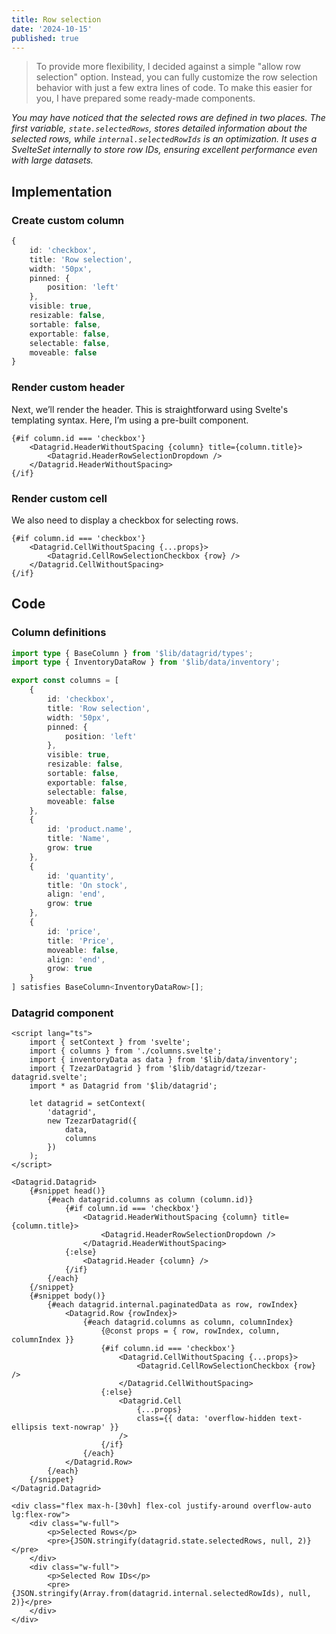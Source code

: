 ```yaml
---
title: Row selection
date: '2024-10-15'
published: true
---
```


<script>
  import Datagrid from './datagrid.svelte'
</script>

> To provide more flexibility, I decided against a simple "allow row selection" option. Instead, you can fully customize the row selection behavior with just a few extra lines of code. To make this easier for you, I have prepared some ready-made components.

<Datagrid />

_You may have noticed that the selected rows are defined in two places.
The first variable, `state.selectedRows`, stores detailed information about the selected rows,
while `internal.selectedRowIds` is an optimization.
It uses a SvelteSet internally to store row IDs, ensuring excellent performance even with large datasets._

## Implementation

### Create custom column

```ts
{
	id: 'checkbox',
	title: 'Row selection',
	width: '50px',
	pinned: {
		position: 'left'
	},
	visible: true,
	resizable: false,
	sortable: false,
	exportable: false,
	selectable: false,
	moveable: false
}
```

### Render custom header

Next, we’ll render the header. This is straightforward using Svelte's templating syntax.
Here, I’m using a pre-built component.

```svelte
{#if column.id === 'checkbox'}
	<Datagrid.HeaderWithoutSpacing {column} title={column.title}>
		<Datagrid.HeaderRowSelectionDropdown />
	</Datagrid.HeaderWithoutSpacing>
{/if}
```

### Render custom cell

We also need to display a checkbox for selecting rows.

```svelte
{#if column.id === 'checkbox'}
	<Datagrid.CellWithoutSpacing {...props}>
		<Datagrid.CellRowSelectionCheckbox {row} />
	</Datagrid.CellWithoutSpacing>
{/if}
```

## Code

### Column definitions

```ts
import type { BaseColumn } from '$lib/datagrid/types';
import type { InventoryDataRow } from '$lib/data/inventory';

export const columns = [
	{
		id: 'checkbox',
		title: 'Row selection',
		width: '50px',
		pinned: {
			position: 'left'
		},
		visible: true,
		resizable: false,
		sortable: false,
		exportable: false,
		selectable: false,
		moveable: false
	},
	{
		id: 'product.name',
		title: 'Name',
		grow: true
	},
	{
		id: 'quantity',
		title: 'On stock',
		align: 'end',
		grow: true
	},
	{
		id: 'price',
		title: 'Price',
		moveable: false,
		align: 'end',
		grow: true
	}
] satisfies BaseColumn<InventoryDataRow>[];
```

### Datagrid component

```svelte
<script lang="ts">
	import { setContext } from 'svelte';
	import { columns } from './columns.svelte';
	import { inventoryData as data } from '$lib/data/inventory';
	import { TzezarDatagrid } from '$lib/datagrid/tzezar-datagrid.svelte';
	import * as Datagrid from '$lib/datagrid';

	let datagrid = setContext(
		'datagrid',
		new TzezarDatagrid({
			data,
			columns
		})
	);
</script>

<Datagrid.Datagrid>
	{#snippet head()}
		{#each datagrid.columns as column (column.id)}
			{#if column.id === 'checkbox'}
				<Datagrid.HeaderWithoutSpacing {column} title={column.title}>
					<Datagrid.HeaderRowSelectionDropdown />
				</Datagrid.HeaderWithoutSpacing>
			{:else}
				<Datagrid.Header {column} />
			{/if}
		{/each}
	{/snippet}
	{#snippet body()}
		{#each datagrid.internal.paginatedData as row, rowIndex}
			<Datagrid.Row {rowIndex}>
				{#each datagrid.columns as column, columnIndex}
					{@const props = { row, rowIndex, column, columnIndex }}
					{#if column.id === 'checkbox'}
						<Datagrid.CellWithoutSpacing {...props}>
							<Datagrid.CellRowSelectionCheckbox {row} />
						</Datagrid.CellWithoutSpacing>
					{:else}
						<Datagrid.Cell
							{...props}
							class={{ data: 'overflow-hidden text-ellipsis text-nowrap' }}
						/>
					{/if}
				{/each}
			</Datagrid.Row>
		{/each}
	{/snippet}
</Datagrid.Datagrid>

<div class="flex max-h-[30vh] flex-col justify-around overflow-auto lg:flex-row">
	<div class="w-full">
		<p>Selected Rows</p>
		<pre>{JSON.stringify(datagrid.state.selectedRows, null, 2)}</pre>
	</div>
	<div class="w-full">
		<p>Selected Row IDs</p>
		<pre>{JSON.stringify(Array.from(datagrid.internal.selectedRowIds), null, 2)}</pre>
	</div>
</div>
```
